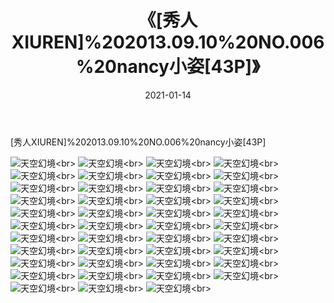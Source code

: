 ﻿---
layout: post
title: 《[秀人XIUREN]%202013.09.10%20NO.006%20nancy小姿[43P]》
date: 2021-01-14
img: http://photo.orgx.cf/性感/2021/[秀人XIUREN]%202013.09.10%20NO.006%20nancy小姿[43P]/000.jpg
tags: [美女,性感,泳衣]
---

[秀人XIUREN]%202013.09.10%20NO.006%20nancy小姿[43P]



![天空幻境](http://photo.orgx.cf/性感/2021/[秀人XIUREN]%202013.09.10%20NO.006%20nancy小姿[43P]/001.jpg''天空幻境'')<br>
![天空幻境](http://photo.orgx.cf/性感/2021/[秀人XIUREN]%202013.09.10%20NO.006%20nancy小姿[43P]/002.jpg''天空幻境'')<br>
![天空幻境](http://photo.orgx.cf/性感/2021/[秀人XIUREN]%202013.09.10%20NO.006%20nancy小姿[43P]/003.jpg''天空幻境'')<br>
![天空幻境](http://photo.orgx.cf/性感/2021/[秀人XIUREN]%202013.09.10%20NO.006%20nancy小姿[43P]/004.jpg''天空幻境'')<br>
![天空幻境](http://photo.orgx.cf/性感/2021/[秀人XIUREN]%202013.09.10%20NO.006%20nancy小姿[43P]/005.jpg''天空幻境'')<br>
![天空幻境](http://photo.orgx.cf/性感/2021/[秀人XIUREN]%202013.09.10%20NO.006%20nancy小姿[43P]/006.jpg''天空幻境'')<br>
![天空幻境](http://photo.orgx.cf/性感/2021/[秀人XIUREN]%202013.09.10%20NO.006%20nancy小姿[43P]/007.jpg''天空幻境'')<br>
![天空幻境](http://photo.orgx.cf/性感/2021/[秀人XIUREN]%202013.09.10%20NO.006%20nancy小姿[43P]/008.jpg''天空幻境'')<br>
![天空幻境](http://photo.orgx.cf/性感/2021/[秀人XIUREN]%202013.09.10%20NO.006%20nancy小姿[43P]/009.jpg''天空幻境'')<br>
![天空幻境](http://photo.orgx.cf/性感/2021/[秀人XIUREN]%202013.09.10%20NO.006%20nancy小姿[43P]/010.jpg''天空幻境'')<br>
![天空幻境](http://photo.orgx.cf/性感/2021/[秀人XIUREN]%202013.09.10%20NO.006%20nancy小姿[43P]/011.jpg''天空幻境'')<br>
![天空幻境](http://photo.orgx.cf/性感/2021/[秀人XIUREN]%202013.09.10%20NO.006%20nancy小姿[43P]/012.jpg''天空幻境'')<br>
![天空幻境](http://photo.orgx.cf/性感/2021/[秀人XIUREN]%202013.09.10%20NO.006%20nancy小姿[43P]/013.jpg''天空幻境'')<br>
![天空幻境](http://photo.orgx.cf/性感/2021/[秀人XIUREN]%202013.09.10%20NO.006%20nancy小姿[43P]/014.jpg''天空幻境'')<br>
![天空幻境](http://photo.orgx.cf/性感/2021/[秀人XIUREN]%202013.09.10%20NO.006%20nancy小姿[43P]/015.jpg''天空幻境'')<br>
![天空幻境](http://photo.orgx.cf/性感/2021/[秀人XIUREN]%202013.09.10%20NO.006%20nancy小姿[43P]/016.jpg''天空幻境'')<br>
![天空幻境](http://photo.orgx.cf/性感/2021/[秀人XIUREN]%202013.09.10%20NO.006%20nancy小姿[43P]/017.jpg''天空幻境'')<br>
![天空幻境](http://photo.orgx.cf/性感/2021/[秀人XIUREN]%202013.09.10%20NO.006%20nancy小姿[43P]/018.jpg''天空幻境'')<br>
![天空幻境](http://photo.orgx.cf/性感/2021/[秀人XIUREN]%202013.09.10%20NO.006%20nancy小姿[43P]/019.jpg''天空幻境'')<br>
![天空幻境](http://photo.orgx.cf/性感/2021/[秀人XIUREN]%202013.09.10%20NO.006%20nancy小姿[43P]/020.jpg''天空幻境'')<br>
![天空幻境](http://photo.orgx.cf/性感/2021/[秀人XIUREN]%202013.09.10%20NO.006%20nancy小姿[43P]/021.jpg''天空幻境'')<br>
![天空幻境](http://photo.orgx.cf/性感/2021/[秀人XIUREN]%202013.09.10%20NO.006%20nancy小姿[43P]/022.jpg''天空幻境'')<br>
![天空幻境](http://photo.orgx.cf/性感/2021/[秀人XIUREN]%202013.09.10%20NO.006%20nancy小姿[43P]/023.jpg''天空幻境'')<br>
![天空幻境](http://photo.orgx.cf/性感/2021/[秀人XIUREN]%202013.09.10%20NO.006%20nancy小姿[43P]/024.jpg''天空幻境'')<br>
![天空幻境](http://photo.orgx.cf/性感/2021/[秀人XIUREN]%202013.09.10%20NO.006%20nancy小姿[43P]/025.jpg''天空幻境'')<br>
![天空幻境](http://photo.orgx.cf/性感/2021/[秀人XIUREN]%202013.09.10%20NO.006%20nancy小姿[43P]/026.jpg''天空幻境'')<br>
![天空幻境](http://photo.orgx.cf/性感/2021/[秀人XIUREN]%202013.09.10%20NO.006%20nancy小姿[43P]/027.jpg''天空幻境'')<br>
![天空幻境](http://photo.orgx.cf/性感/2021/[秀人XIUREN]%202013.09.10%20NO.006%20nancy小姿[43P]/028.jpg''天空幻境'')<br>
![天空幻境](http://photo.orgx.cf/性感/2021/[秀人XIUREN]%202013.09.10%20NO.006%20nancy小姿[43P]/029.jpg''天空幻境'')<br>
![天空幻境](http://photo.orgx.cf/性感/2021/[秀人XIUREN]%202013.09.10%20NO.006%20nancy小姿[43P]/030.jpg''天空幻境'')<br>
![天空幻境](http://photo.orgx.cf/性感/2021/[秀人XIUREN]%202013.09.10%20NO.006%20nancy小姿[43P]/031.jpg''天空幻境'')<br>
![天空幻境](http://photo.orgx.cf/性感/2021/[秀人XIUREN]%202013.09.10%20NO.006%20nancy小姿[43P]/032.jpg''天空幻境'')<br>
![天空幻境](http://photo.orgx.cf/性感/2021/[秀人XIUREN]%202013.09.10%20NO.006%20nancy小姿[43P]/033.jpg''天空幻境'')<br>
![天空幻境](http://photo.orgx.cf/性感/2021/[秀人XIUREN]%202013.09.10%20NO.006%20nancy小姿[43P]/034.jpg''天空幻境'')<br>
![天空幻境](http://photo.orgx.cf/性感/2021/[秀人XIUREN]%202013.09.10%20NO.006%20nancy小姿[43P]/035.jpg''天空幻境'')<br>
![天空幻境](http://photo.orgx.cf/性感/2021/[秀人XIUREN]%202013.09.10%20NO.006%20nancy小姿[43P]/036.jpg''天空幻境'')<br>
![天空幻境](http://photo.orgx.cf/性感/2021/[秀人XIUREN]%202013.09.10%20NO.006%20nancy小姿[43P]/037.jpg''天空幻境'')<br>
![天空幻境](http://photo.orgx.cf/性感/2021/[秀人XIUREN]%202013.09.10%20NO.006%20nancy小姿[43P]/038.jpg''天空幻境'')<br>
![天空幻境](http://photo.orgx.cf/性感/2021/[秀人XIUREN]%202013.09.10%20NO.006%20nancy小姿[43P]/039.jpg''天空幻境'')<br>
![天空幻境](http://photo.orgx.cf/性感/2021/[秀人XIUREN]%202013.09.10%20NO.006%20nancy小姿[43P]/040.jpg''天空幻境'')<br>
![天空幻境](http://photo.orgx.cf/性感/2021/[秀人XIUREN]%202013.09.10%20NO.006%20nancy小姿[43P]/041.jpg''天空幻境'')<br>
![天空幻境](http://photo.orgx.cf/性感/2021/[秀人XIUREN]%202013.09.10%20NO.006%20nancy小姿[43P]/042.jpg''天空幻境'')<br>
![天空幻境](http://photo.orgx.cf/性感/2021/[秀人XIUREN]%202013.09.10%20NO.006%20nancy小姿[43P]/043.jpg''天空幻境'')<br>